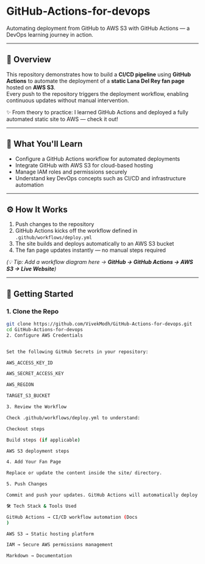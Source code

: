 # GitHub-Actions-for-devops

Automating deployment from GitHub to AWS S3 with GitHub Actions — a DevOps learning journey in action.

---

## 📖 Overview

This repository demonstrates how to build a **CI/CD pipeline** using **GitHub Actions** to automate the deployment of a **static Lana Del Rey fan page** hosted on **AWS S3**.  
Every push to the repository triggers the deployment workflow, enabling continuous updates without manual intervention.

✨ From theory to practice: I learned GitHub Actions and deployed a fully automated static site to AWS — check it out!

---

## 🎯 What You'll Learn

- Configure a GitHub Actions workflow for automated deployments  
- Integrate GitHub with AWS S3 for cloud-based hosting  
- Manage IAM roles and permissions securely  
- Understand key DevOps concepts such as CI/CD and infrastructure automation  

---

## ⚙️ How It Works

1. Push changes to the repository  
2. GitHub Actions kicks off the workflow defined in `.github/workflows/deploy.yml`  
3. The site builds and deploys automatically to an AWS S3 bucket  
4. The fan page updates instantly — no manual steps required  

*(💡 Tip: Add a workflow diagram here → **GitHub → GitHub Actions → AWS S3 → Live Website**)*

---

## 🚀 Getting Started

### 1. Clone the Repo
```bash
git clone https://github.com/VivekModh/GitHub-Actions-for-devops.git
cd GitHub-Actions-for-devops
2. Configure AWS Credentials


Set the following GitHub Secrets in your repository:

AWS_ACCESS_KEY_ID

AWS_SECRET_ACCESS_KEY

AWS_REGION

TARGET_S3_BUCKET

3. Review the Workflow

Check .github/workflows/deploy.yml to understand:

Checkout steps

Build steps (if applicable)

AWS S3 deployment steps

4. Add Your Fan Page

Replace or update the content inside the site/ directory.

5. Push Changes

Commit and push your updates. GitHub Actions will automatically deploy the site. 🎉

🛠️ Tech Stack & Tools Used

GitHub Actions → CI/CD workflow automation (Docs
)

AWS S3 → Static hosting platform

IAM → Secure AWS permissions management

Markdown → Documentation
